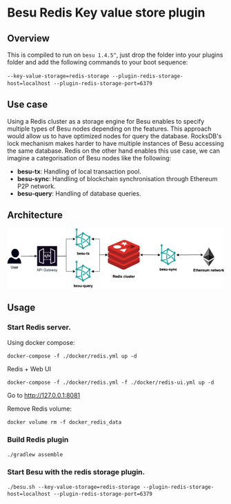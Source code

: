 # Besu Redis Key value store plugin

## Overview

This is compiled to run on `besu 1.4.5^`, just drop the folder into your plugins folder and add the following commands to your boot sequence:

`--key-value-storage=redis-storage --plugin-redis-storage-host=localhost --plugin-redis-storage-port=6379`

## Use case

Using a Redis cluster as a storage engine for Besu enables to specify multiple types of Besu nodes depending on the features. This approach would allow us to have optimized nodes for query the database. RocksDB's lock mechanism makes harder to have multiple instances of Besu accessing the same database. Redis on the other hand enables this use case, we can imagine a categorisation of Besu nodes like the following:

- **besu-tx**: Handling of local transaction pool.
- **besu-sync**: Handling of blockchain synchronisation through Ethereum P2P network.
- **besu-query**: Handling of database queries.

## Architecture

![architecture](./src/main/resources/architecture.png)

## Usage

### Start Redis server.

Using docker compose:

```shell script
docker-compose -f ./docker/redis.yml up -d
```

Redis + Web UI

```shell script
docker-compose -f ./docker/redis.yml -f ./docker/redis-ui.yml up -d
```

Go to http://127.0.0.1:8081

Remove Redis volume:

```shell script
docker volume rm -f docker_redis_data
```

### Build Redis plugin

```shell script
./gradlew assemble
```

### Start Besu with the redis storage plugin.

```shell script
./besu.sh --key-value-storage=redis-storage --plugin-redis-storage-host=localhost --plugin-redis-storage-port=6379
```
